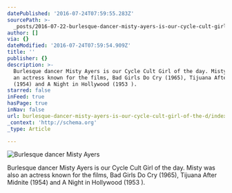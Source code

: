 ```yaml
---
datePublished: '2016-07-24T07:59:55.283Z'
sourcePath: >-
  _posts/2016-07-22-burlesque-dancer-misty-ayers-is-our-cycle-cult-girl-of-the-d.md
author: []
via: {}
dateModified: '2016-07-24T07:59:54.909Z'
title: ''
publisher: {}
description: >-
  Burlesque dancer Misty Ayers is our Cycle Cult Girl of the day. Misty was also
  an actress known for the films, Bad Girls Do Cry (1965), Tijuana After Midnite
  (1954) and A Night in Hollywood (1953 ).
starred: false
inFeed: true
hasPage: true
inNav: false
url: burlesque-dancer-misty-ayers-is-our-cycle-cult-girl-of-the-d/index.html
_context: 'http://schema.org'
_type: Article

---
```

![Burlesque dancer Misty Ayers](https://the-grid-user-content.s3-us-west-2.amazonaws.com/768867ed-1d81-41bd-9de0-93ad27e89902.jpg)

Burlesque dancer Misty Ayers is our Cycle Cult Girl of the day. Misty was also an actress known for the films, Bad Girls Do Cry (1965), Tijuana After Midnite (1954) and A Night in Hollywood (1953 ).